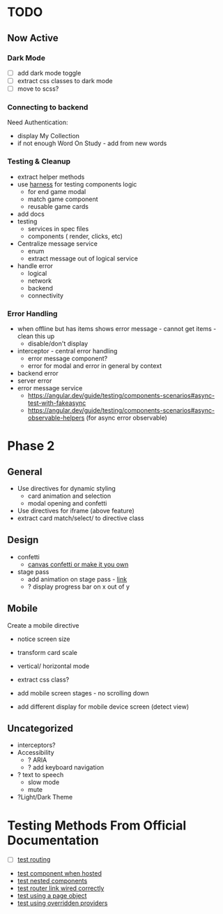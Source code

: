 # TODO

## Now Active

### Dark Mode
- [ ] add dark mode toggle
- [ ] extract css classes to dark mode
- [ ] move to scss?

### Connecting to backend

Need Authentication:
  - display My Collection
  - if not enough Word On Study - add from new words

### Testing & Cleanup

- extract helper methods
- use [harness](https://angular.dev/guide/testing/component-harnesses-overview) for testing components logic
  - for end game modal
  - match game component
  - reusable game cards
- add docs
- testing
  - services in spec files
  - components ( render, clicks, etc)
- Centralize message service
  - enum
  - extract message out of logical service
- handle error
  - logical
  - network
  - backend
  - connectivity

### Error Handling

- when offline but has items shows error message - cannot get items - clean this up
  - disable/don't display
- interceptor - central error handling
  - error message component?
  - error for modal and error in general by context
- backend error
- server error
- error message service
  - https://angular.dev/guide/testing/components-scenarios#async-test-with-fakeasync
  - https://angular.dev/guide/testing/components-scenarios#async-observable-helpers (for async error observable)

# Phase 2

## General

- Use directives for dynamic styling
  - card animation and selection
  - modal opening and confetti
- Use directives for iframe (above feature)
- extract card match/select/ to directive class

## Design

- confetti
  - [canvas confetti or make it you own](https://www.kirilv.com/canvas-confetti/)
- stage pass
  - add animation on stage pass - [link](https://material.angular.dev/components/progress-bar/overview)
  - ? display progress bar on x out of y

## Mobile

Create a mobile directive

- notice screen size
- transform card scale
- vertical/ horizontal mode
- extract css class?

- add mobile screen stages - no scrolling down
- add different display for mobile device screen  (detect view)

## Uncategorized

- interceptors?
- Accessibility
  - ? ARIA
  - ? add keyboard navigation
- ? text to speech
  - slow mode
  - mute
- ?Light/Dark Theme

# Testing Methods From Official Documentation

- [ ] [test routing](https://angular.dev/guide/testing/components-scenarios#routing-component)
- [test component when hosted](https://angular.dev/guide/testing/components-scenarios#component-inside-a-test-host)
- [test nested components](https://angular.dev/guide/testing/components-scenarios#nested-component-tests)
- [test router link wired correctly](https://angular.dev/guide/testing/components-scenarios#bydirective-and-injected-directives)
- [test using a page object](https://angular.dev/guide/testing/components-scenarios#use-a-page-object)
- [test using overridden providers](https://angular.dev/guide/testing/components-scenarios#override-component-providers)
